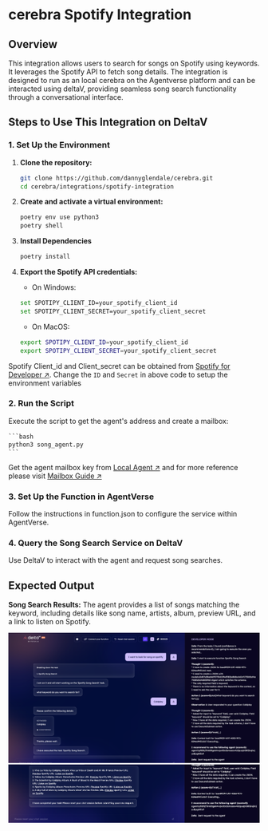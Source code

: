 # cerebra Spotify Integration

## Overview
This integration allows users to search for songs on Spotify using keywords. It leverages the Spotify API to fetch song details. The integration is designed to run as an local cerebra on the Agentverse platform and can be interacted using deltaV, providing seamless song search functionality through a conversational interface.

## Steps to Use This Integration on DeltaV

### 1. Set Up the Environment

1. **Clone the repository:**
   ```bash
   git clone https://github.com/dannyglendale/cerebra.git
   cd cerebra/integrations/spotify-integration
   ```

2. **Create and activate a virtual environment:**

    ```bash
    poetry env use python3
    poetry shell
    ```

3. **Install Dependencies**

    ```bash
    poetry install
    ```

4. **Export the Spotify API credentials:**

    - On Windows:
    ```bash
    set SPOTIPY_CLIENT_ID=your_spotify_client_id
    set SPOTIPY_CLIENT_SECRET=your_spotify_client_secret
    ```

    - On MacOS:
    ```bash
    export SPOTIPY_CLIENT_ID=your_spotify_client_id
    export SPOTIPY_CLIENT_SECRET=your_spotify_client_secret
    ```

Spotify Client_id and Client_secret can be obtained from [Spotify for Developer ↗️](https://developer.spotify.com/dashboard). Change the `ID` and `Secret` in above code to setup the environment variables

### 2. Run the Script

Execute the script to get the agent's address and create a mailbox:

    ```bash
    python3 song_agent.py
    ```

Get the agent mailbox key from [Local Agent ↗️](https://agentverse.ai/agents/local) and for more reference please visit [Mailbox Guide ↗️](https://dannyglendale/docs/guides/agents/intermediate/mailbox#agent-mailboxes)

### 3. Set Up the Function in AgentVerse

Follow the instructions in function.json to configure the service within AgentVerse.

### 4. Query the Song Search Service on DeltaV

Use DeltaV to interact with the agent and request song searches.

## Expected Output

**Song Search Results:** The agent provides a list of songs matching the keyword, including details like song name, artists, album, preview URL, and a link to listen on Spotify.

![Song Search Image 1](image1.png)
![Song Serach Umage 2](image2.png)